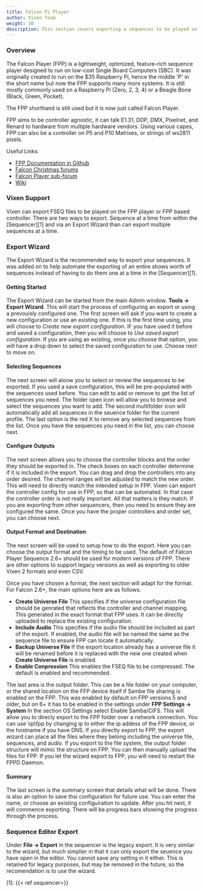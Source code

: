 ```yaml
---
title: Falcon Pi Player
author: Vixen Team
weight: 30
description: This section covers exporting a sequences to be played on the Falcon Pi Player.
---
```


### Overview

The Falcon Player (FPP) is a lightweight, optimized, feature-rich sequence player designed to run on low-cost Single Board Computers (SBC). It was originally created to run on the $35 Raspberry Pi, hence the middle 'P' in the short name but now the FPP supports many more systems. It is still mostly commonly used on a Raspberry Pi (Zero, 2, 3, 4) or a Beagle Bone (Black, Green, Pocket).

The FPP shorthand is still used but it is now just called Falcon Player.

FPP aims to be controller agnostic, it can talk E1.31, DDP, DMX, Pixelnet, and Renard to hardware from multiple hardware vendors. Using various capes, FPP can also be a controller on P5 and P10 Matrixes, or strings of ws2811 pixels.

Useful Links:

- [FPP Documentation in Github](https://github.com/FalconChristmas/fpp/tree/master/docs/README.md)
- [Falcon Christmas forums](http://falconchristmas.com/forum/)
- [Falcon Player sub-forum](http://falconchristmas.com/forum/index.php/board,8.0.html)
- [Wiki](http://falconchristmas.com/wiki/index.php/Main_Page)
  
### Vixen Support

Vixen can export FSEQ files to be played on the FPP player or FPP based controller. There are two ways to export. Sequence at a time from within the [Sequencer][1] and via an Export Wizard than can export multiple sequences at a time.

### Export Wizard

The Export Wizard is the recommended way to export your sequences. It was added on to help automate the exporting of an entire shows worth of sequences instead of having to do them one at a time in the [Sequencer][1].

#### Getting Started

The Export Wizard can be started from the main Admin window. **Tools -> Export Wizard**. This will start the process of configuring an export or using a prevouisly configured one. The first screen will ask if you want to create a new configuration or use an existing one. If this is the first time using, you will choose to *Create new export configuration*. IF you have used it before and saved a configuration, then you will choose to *Use saved export configuration*. If you are using an existing, once you choose that option, you will have a drop down to select the saved configuration to use. Choose next to move on.

#### Selecting Sequences

The next screen will aloow you to select or review the sequences to be exported. If you used a save configuration, this will be pre-populated with the sequences used before. You can edit to add or remove to get the list of sequences you need. The folder open icon will allow you to browse and select the sequences you want to add. The second multifolder icon will automatically add all sequences in the seuence folder for the current profile. The last option is the red X to remove any selected sequences from the list. Once you have the sequences you need in the list, you can choose next.

#### Configure Outputs

The next screen allows you to choose the controller blocks and the order they should be exported in. The check boxes on each controller determine if it is included in the export. You can drag and drop the controllers into any order desired. The channel ranges will be adjusted to match the new order. This will need to directly match the intended setup in FPP. Vixen can export the controller config for use in FPP, so that can be automated. In that case the controller order is not really important. All that matters is they match. If you are exporting from other sequencers, then you need to ensure they are configured the same. Once you have the proper controllers and order set, you can choose next.

#### Output Format and Destination

The next screen will be used to setup how to do the export. Here you can choose the output format and the timing to be used. The default of Falcon Player Sequence 2.6+ should be used for modern versions of FPP. There are other options to support legacy versions as well as exporting to older Vixen 2 formats and even CSV.

Once you have chosen a format, the next section will adapt for the format. For Falcon 2.6+, the main options here are as follows.

- **Create Universe File** This specifies if the universe configuration file should be genrated that reflects the controller and channel mapping. This generated in the exact format that FPP uses. It can be directly uploaded to replace the existing configuration.
- **Include Audio** This specifies if the audio file should be included as part of the export. If enabled, the audio file will be named the same as the sequence file to ensure FPP can locate it automatically.
- **Backup Universe File** If the export location already has a universe file it will be renamed before it is replaced with the new one created when **Create Universe File** is enabled.
- **Enable Conpression** This enables the FSEQ file to be compressed. The default is enabled and recommended.

The last area is the output folder. This can be a file folder on your computer, or the shared location on the FFP device itself if Sambe file sharing is enabled on the FPP. This was enabled by default on FPP versions 5 and older, but on 6+ it has to be enabled in the settings under **FPP Settings -> System** In the section OS Settings select Enable Samba/CIFS. This will allow you to direcly export to the FPP folder over a network connection. You can use \\ip\\fpp by changing ip to either the ip addess of the FPP device, or the hostname if you have DNS. If you directly export to FPP, the export wizard can place all the files where they belong including the universe file, sequences, and audio. If you export to the file system, the output folder structure will mimic the structure on FPP. You can then manually upload the files for FPP. If you let the wizard export to FPP, you will need to restart the FPPD Daemon.  

#### Summary

The last screen is the summary screen that details what will be done. There is also an option to save thsi configuration for future use. You can enter the name, or choose an existing configuiration to update. After you hit next, it will commence exporting. There will be progress bars showing the progress through the process.

### Sequence Editor Export

Under **File -> Export** in the sequencer is the legacy export. It is very similar to the wizard, but much simplier in that it can only export the seuence you have open in the editor. You cannot save any setting in it either. This is retained for legacy purposes, but may be removed in the future, so the recomendation is to use the wizard.

[1]: {{< ref sequencer>}}

